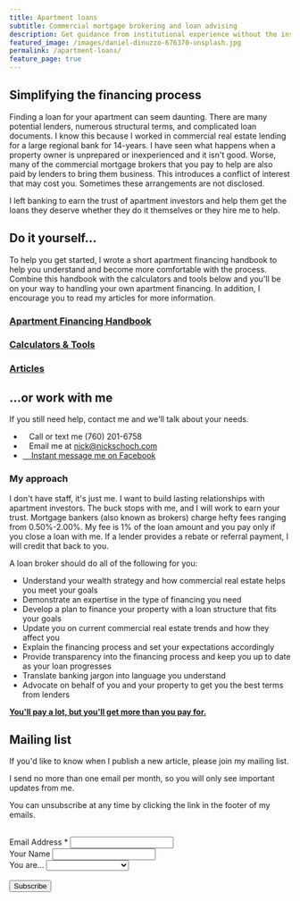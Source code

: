 ```yaml
---
title: Apartment loans
subtitle: Commercial mortgage brokering and loan advising
description: Get guidance from institutional experience without the institutional process. I keep the process straightforward and understandable for investors that want to remain focused on growing their portfolios.
featured_image: /images/daniel-dinuzzo-676370-unsplash.jpg
permalink: /apartment-loans/
feature_page: true
---
```


## Simplifying the financing process

Finding a loan for your apartment can seem daunting. There are many potential lenders, numerous structural terms, and complicated loan documents. I know this because I worked in commercial real estate lending for a large regional bank for 14-years. I have seen what happens when a property owner is unprepared or inexperienced and it isn't good. Worse, many of the commercial mortgage brokers that you pay to help are also paid by lenders to bring them business. This introduces a conflict of interest that may cost you. Sometimes these arrangements are not disclosed.

I left banking to earn the trust of apartment investors and help them get the loans they deserve whether they do it themselves or they hire me to help.

## Do it yourself...

To help you get started, I wrote a short apartment financing handbook to help you understand and become more comfortable with the process. Combine this handbook with the calculators and tools below and you'll be on your way to handling your own apartment financing. In addition, I encourage you to read my articles for more information.

### [Apartment Financing Handbook](/project/apartment-handbook)

### [Calculators & Tools](/project/calculators-tools)

### [Articles](/articles)


## ...or work with me
If you still need help, contact me and we'll talk about your needs.

* <i class="fas fa-phone" aria-hidden="true"></i>&nbsp;&nbsp;&nbsp;Call or text me (760) 201-6758
* <i class="fas fa-envelope" aria-hidden="true"></i>&nbsp;&nbsp;&nbsp;Email me at <a href="mailto:nick@nickschoch.com?subject=Apartment Loan" target="_blank" rel="noopener">nick@nickschoch.com</a>
* <a href="https://m.me/the.nick.schoch" target="_blank" rel="noopener"><i class="fab fa-facebook-messenger"></i>&nbsp;&nbsp;&nbsp;&nbsp;Instant message me on Facebook</a>

### My approach
I don't have staff, it's just me. I want to build lasting relationships with apartment investors. The buck stops with me, and I will work to earn your trust. Mortgage bankers (also known as brokers) charge hefty fees ranging from 0.50%-2.00%. My fee is 1% of the loan amount and you pay only if you close a loan with me. If a lender provides a rebate or referral payment, I will credit that back to you.

A loan broker should do all of the following for you:
* Understand your wealth strategy and how commercial real estate helps you meet your goals
* Demonstrate an expertise in the type of financing you need
* Develop a plan to finance your property with a loan structure that fits your goals
* Update you on current commercial real estate trends and how they affect you
* Explain the financing process and set your expectations accordingly
* Provide transparency into the financing process and keep you up to date as your loan progresses
* Translate banking jargon into language you understand
* Advocate on behalf of you and your property to get you the best terms from lenders

<a href="https://seths.blog/2018/07/youll-pay-a-lot-but-youll-get-more-than-you-paid-for/" target="_blank">**You'll pay a lot, but you'll get more than you pay for.**</a>

## Mailing list

<!-- Begin Mailchimp Signup Form -->
<link href="//cdn-images.mailchimp.com/embedcode/classic-10_7.css" rel="stylesheet" type="text/css">

<div id="mc_embed_signup">
<form action="https://nickschoch.us17.list-manage.com/subscribe/post?u=5e2f08524b183465f1aedbb8d&amp;id=d566b25378" method="post" id="mc-embedded-subscribe-form" name="mc-embedded-subscribe-form" class="validate" target="_blank" novalidate>
    <div id="mc_embed_signup_scroll">
	
If you'd like to know when I publish a new article, please join my mailing list.<br />

I send no more than one email per month, so you will only see important updates from me.<br />

You can unsubscribe at any time by clicking the link in the footer of my emails. <br /><br />

<div class="mc-field-group">
	<label for="mce-EMAIL">Email Address  <span class="asterisk">*</span>
</label>
	<input type="email" value="" name="EMAIL" class="required email" id="mce-EMAIL">
</div>
<div class="mc-field-group">
	<label for="mce-NAME">Your Name </label>
	<input type="text" value="" name="NAME" class="" id="mce-NAME">
</div>
<div class="mc-field-group">
	<label for="mce-PROFILE">You are... </label>
	<select name="PROFILE" class="" id="mce-PROFILE">
	<option value=""></option>
	<option value="an investor">an investor</option>
<option value="a property manager">a property manager</option>
<option value="a lender">a lender</option>
<option value="a broker">a broker</option>
<option value="other interested party">other interested party</option>

	</select>
</div>
<br />
	<div id="mce-responses" class="clear">
		<div class="response" id="mce-error-response" style="display:none"></div>
		<div class="response" id="mce-success-response" style="display:none"></div>
	</div>    <!-- real people should not fill this in and expect good things - do not remove this or risk form bot signups-->
    <div style="position: absolute; left: -5000px;" aria-hidden="true"><input type="text" name="b_5e2f08524b183465f1aedbb8d_d566b25378" tabindex="-1" value=""></div>
    <div class="clear"><input type="submit" value="Subscribe" name="subscribe" id="mc-embedded-subscribe" class="button"></div>
    </div>
</form>
</div>
<script type='text/javascript' src='//s3.amazonaws.com/downloads.mailchimp.com/js/mc-validate.js'></script><script type='text/javascript'>(function($) {window.fnames = new Array(); window.ftypes = new Array();fnames[0]='EMAIL';ftypes[0]='email';fnames[2]='NAME';ftypes[2]='text';fnames[1]='PROFILE';ftypes[1]='dropdown';}(jQuery));var $mcj = jQuery.noConflict(true);</script>
<!--End mc_embed_signup-->